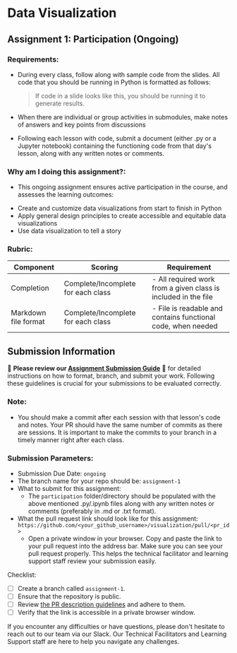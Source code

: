 # Data Visualization

## Assignment 1: Participation (Ongoing)

### Requirements:

- During every class, follow along with sample code from the slides. All code that you should be running in Python is formatted as follows:
  
  > If code in a slide looks like this, you should be running it to generate results.

- When there are individual or group activities in submodules, make notes of answers and key points from discussions
- Following each lesson with code, submit a document (either .py or a Jupyter notebook) containing the functioning code from that day's lesson, along with any written notes or comments.

### Why am I doing this assignment?:

- This ongoing assignment ensures active participation in the course, and assesses the learning outcomes:
*	Create and customize data visualizations from start to finish in Python
*	Apply general design principles to create accessible and equitable data visualizations
* Use data visualization to tell a story

### Rubric:

| Component          | Scoring                 | Requirement                                              |
|--------------------|-------------------------|----------------------------------------------------------|
| Completion         | Complete/Incomplete for each class| - All required work from a given class is included in the file |
| Markdown file format | Complete/Incomplete for each class| - File is readable and contains functional code, when needed |

## Submission Information

🚨 **Please review our [Assignment Submission Guide](https://github.com/UofT-DSI/onboarding/blob/main/onboarding_documents/submissions.md)** 🚨 for detailed instructions on how to format, branch, and submit your work. Following these guidelines is crucial for your submissions to be evaluated correctly.

### Note:

* You should make a commit after each session with that lesson's code and notes. Your PR should have the same number of commits as there are sessions. It is important to make the commits to your branch in a timely manner right after each class.

### Submission Parameters:
* Submission Due Date: `ongoing`
* The branch name for your repo should be: `assignment-1`
* What to submit for this assignment:
    * The `participation` folder/directory should be populated with the above mentioned .py/.ipynb files along with any written notes or comments (preferably in .md or .txt format).
* What the pull request link should look like for this assignment: `https://github.com/<your_github_username>/visualization/pull/<pr_id>`
    * Open a private window in your browser. Copy and paste the link to your pull request into the address bar. Make sure you can see your pull request properly. This helps the technical facilitator and learning support staff review your submission easily.

Checklist:
- [ ] Create a branch called `assignment-1`.
- [ ] Ensure that the repository is public.
- [ ] Review [the PR description guidelines](https://github.com/UofT-DSI/onboarding/blob/main/onboarding_documents/submissions.md#guidelines-for-pull-request-descriptions) and adhere to them.
- [ ] Verify that the link is accessible in a private browser window.

If you encounter any difficulties or have questions, please don't hesitate to reach out to our team via our Slack. Our Technical Facilitators and Learning Support staff are here to help you navigate any challenges.



